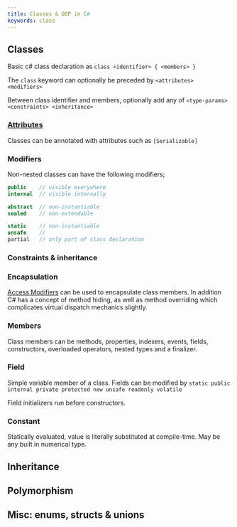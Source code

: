 ```yaml
---
title: Classes & OOP in C#
keywords: class
---
```


## Classes

Basic c# class declaration as
  `class <identifier> { <members> }`

The `class` keyword can optionally be preceded by 
  `<attributes> <modifiers>`

Between class identifier and members, optionally add any of
  `<type-params> <constraints> <inheritance>`

### [Attributes](https://docs.microsoft.com/en-us/dotnet/csharp/programming-guide/concepts/attributes/)

Classes can be annotated with attributes such as `[Serializable]`

### Modifiers 

Non-nested classes can have the following modifiers;

```cs
public    // visible everywhere
internal  // visible internally

abstract  // non-instantiable
sealed    // non-extendable

static    // non-instantiable
unsafe    //
partial   // only part of class declaration
```

### Constraints & inheritance



### Encapsulation

[Access Modifiers](https://docs.microsoft.com/en-us/dotnet/csharp/programming-guide/classes-and-structs/access-modifiers) can be used to encapsulate class members. In addition C# has a concept of method hiding, as well as method overriding which complicates virtual dispatch mechanics slightly.

### Members

Class members can be methods, properties, indexers, events, fields, constructors, overloaded operators, nested types and a finalizer.

### Field

Simple variable member of a class. Fields can be modified by `static public internal private protected new unsafe readonly volatile`

Field initializers run before constructors.

### Constant

Statically evaluated, value is literally substituted at compile-time. May be any built in numerical type.

## Inheritance

## Polymorphism

## Misc: enums, structs & unions